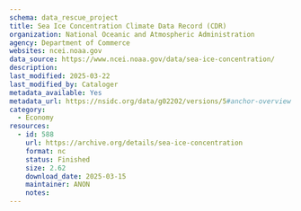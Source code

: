 ```yaml
---
schema: data_rescue_project 
title: Sea Ice Concentration Climate Data Record (CDR)
organization: National Oceanic and Atmospheric Administration
agency: Department of Commerce
websites: ncei.noaa.gov
data_source: https://www.ncei.noaa.gov/data/sea-ice-concentration/
description: 
last_modified: 2025-03-22
last_modified_by: Cataloger
metadata_available: Yes
metadata_url: https://nsidc.org/data/g02202/versions/5#anchor-overview
category:
  - Economy
resources:
  - id: 588
    url: https://archive.org/details/sea-ice-concentration
    format: nc
    status: Finished
    size: 2.62
    download_date: 2025-03-15
    maintainer: ANON
    notes: 
---
```

